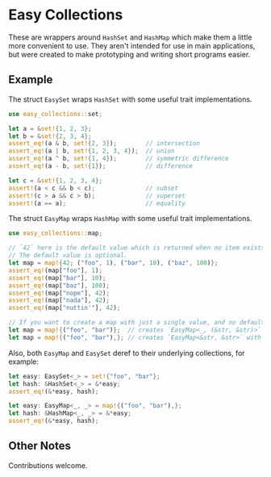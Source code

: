 # Easy Collections

These are wrappers around `HashSet` and `HashMap` which make them a little more convenient to use.
They aren't intended for use in main applications, but were created to make prototyping and writing short programs easier.

## Example

The struct `EasySet` wraps `HashSet` with some useful trait implementations.

```rust
use easy_collections::set;

let a = &set!{1, 2, 3};
let b = &set!{2, 3, 4};
assert_eq!(a & b, set!{2, 3});        // intersection
assert_eq!(a | b, set!{1, 2, 3, 4});  // union
assert_eq!(a ^ b, set!{1, 4});        // symmetric difference
assert_eq!(a - b, set!{1});           // difference

let c = &set!{1, 2, 3, 4};
assert!(a < c && b < c);              // subset
assert!(c > a && c > b);              // superset
assert!(a == a);                      // equality
```

The struct `EasyMap` wraps `HashMap` with some useful trait implementations.

```rust
use easy_collections::map;

// `42` here is the default value which is returned when no item exists in the map
// The default value is optional.
let map = map!{42; ("foo", 1), ("bar", 10), ("baz", 100)};
assert_eq!(map["foo"], 1);
assert_eq!(map["bar"], 10);
assert_eq!(map["baz"], 100);
assert_eq!(map["nope"], 42);
assert_eq!(map["nada"], 42);
assert_eq!(map["nuttin'"], 42);

// If you want to create a map with just a single value, and no default, use a trailing comma:
let map = map!{("foo", "bar")};  // creates `EasyMap<_, (&str, &str)>` with `("foo", "bar")` as the default value
let map = map!{("foo", "bar"),}; // creates `EasyMap<&str, &str>` with and `map["foo"] == "bar"`
```

Also, both `EasyMap` and `EasySet` deref to their underlying collections, for example:

```rust
let easy: EasySet<_> = set!{"foo", "bar"};
let hash: &HashSet<_> = &*easy;
assert_eq!(&*easy, hash);

let easy: EasyMap<_, _> = map!{("foo", "bar"),};
let hash: &HashMap<_, _> = &*easy;
assert_eq!(&*easy, hash);
```

## Other Notes

Contributions welcome.